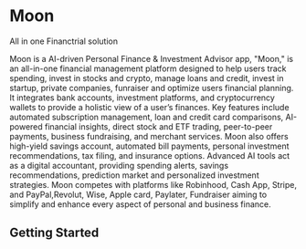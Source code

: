 # Moon

All in one Financtrial solution

Moon is a AI-driven Personal Finance & Investment Advisor app, "Moon," is an all-in-one financial management platform designed to help users track spending, invest in stocks and crypto, manage loans and  credit, invest in startup, private companies, funraiser and optimize users financial planning. It integrates bank accounts, investment platforms, and cryptocurrency wallets to provide a holistic view of a user’s finances. Key features include automated subscription management, loan and credit card comparisons, AI-powered financial insights, direct stock and ETF trading, peer-to-peer payments, business fundraising, and merchant services. Moon also offers high-yield savings account, automated bill payments, personal investment recommendations, tax filing, and insurance options. Advanced AI tools act as a digital accountant, providing spending alerts, savings recommendations, prediction market and personalized investment strategies. Moon competes with platforms like Robinhood, Cash App, Stripe, and PayPal,Revolut, Wise, Apple card, Paylater, Fundraiser aiming to simplify and enhance every aspect of personal and business finance.

## Getting Started

